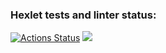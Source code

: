 ### Hexlet tests and linter status:

[![Actions Status](https://github.com/SspablosS/frontend-project-44/actions/workflows/hexlet-check.yml/badge.svg)](https://github.com/SspablosS/frontend-project-44/actions)
<a href="https://codeclimate.com/github/SspablosS/frontend-project-44/maintainability"><img src="https://api.codeclimate.com/v1/badges/6f3960fe747e0f5bf51d/maintainability" /></a>

<script async id="asciicast-ROpaVi0cWhoxG37uy0neNXzdN" src="https://asciinema.org/a/ROpaVi0cWhoxG37uy0neNXzdN.js"></script>
